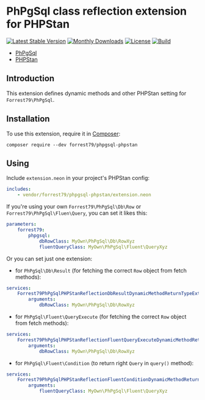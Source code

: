 # PhPgSql class reflection extension for PHPStan

[![Latest Stable Version](https://poser.pugx.org/forrest79/phpgsql-phpstan/v)](//packagist.org/packages/forrest79/phpgsql-phpstan)
[![Monthly Downloads](https://poser.pugx.org/forrest79/phpgsql-phpstan/d/monthly)](//packagist.org/packages/forrest79/phpgsql-phpstan)
[![License](https://poser.pugx.org/forrest79/phpgsql-phpstan/license)](//packagist.org/packages/forrest79/phpgsql-phpstan)
[![Build](https://github.com/forrest79/phpgsql-phpstan/actions/workflows/build.yml/badge.svg?branch=master)](https://github.com/forrest79/phpgsql-phpstan/actions/workflows/build.yml)

* [PhPgSql](https://github.com/forrest79/phpgsql)
* [PHPStan](https://github.com/phpstan/phpstan)

## Introduction

This extension defines dynamic methods and other PHPStan setting for `Forrest79\PhPgSql`.

## Installation

To use this extension, require it in [Composer](https://getcomposer.org/):

```
composer require --dev forrest79/phpgsql-phpstan
```

## Using

Include `extension.neon` in your project's PHPStan config:

```yaml
includes:
    - vendor/forrest79/phpgsql-phpstan/extension.neon
```

If you're using your own `Forrest79\PhPgSql\Db\Row` or `Forrest79\PhPgSql\Fluen\Query`, you can set it likes this:

```yaml
parameters:
    forrest79:
        phpgsql:
            dbRowClass: MyOwn\PhPgSql\Db\RowXyz
            fluentQueryClass: MyOwn\PhPgSql\Fluent\QueryXyz
```

Or you can set just one extension:

- for `PhPgSql\Db\Result` (for fetching the correct `Row` object from fetch methods):

```yaml
services:
    Forrest79PhPgSqlPHPStanReflectionDbResultDynamicMethodReturnTypeExtension:
        arguments:
            dbRowClass: MyOwn\PhPgSql\Db\RowXyz
```
- for `PhPgSql\Fluent\QueryExecute` (for fetching the correct `Row` object from fetch methods):

```yaml
services:
    Forrest79PhPgSqlPHPStanReflectionFluentQueryExecuteDynamicMethodReturnTypeExtension:
        arguments:
            dbRowClass: MyOwn\PhPgSql\Db\RowXyz
```

- for `PhPgSql\Fluent\Condition` (to return right `Query` in `query()` method):

```yaml
services:
    Forrest79PhPgSqlPHPStanReflectionFluentConditionDynamicMethodReturnTypeExtension:
        arguments:
            fluentQueryClass: MyOwn\PhPgSql\Fluent\QueryXyz
```
